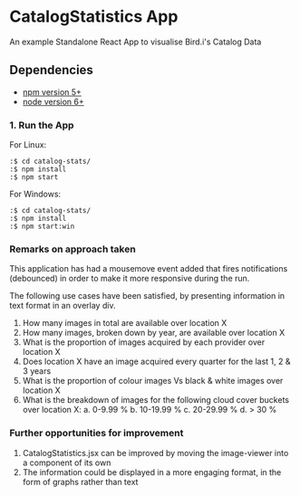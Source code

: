 # CatalogStatistics App

An example Standalone React App to visualise Bird.i's Catalog Data

## Dependencies

* [npm version 5+](https://www.npmjs.com/get-npm?utm_source=house&utm_medium=homepage&utm_campaign=free%20orgs&utm_term=Install%20npm)
* [node version 6+](https://nodejs.org/en/download/)

### 1. Run the App

For Linux:
```
:$ cd catalog-stats/
:$ npm install
:$ npm start
```

For Windows:
```
:$ cd catalog-stats/
:$ npm install
:$ npm start:win
```

### Remarks on approach taken

This application has had a mousemove event added that fires notifications (debounced) in order to make it more responsive during the run. 

The following use cases have been satisfied, by presenting information in text format in an overlay div.
1. How many images in total are available over location X
2. How many images, broken down by year, are available over location X
3. What is the proportion of images acquired by each provider over location X
4. Does location X have an image acquired every quarter for the last 1, 2 & 3 years
5. What is the proportion of colour images Vs black & white images over location X
6. What is the breakdown of images for the following cloud cover buckets over location X:
    a. 0-9.99 %
    b. 10-19.99 %
    c. 20-29.99 %
    d. > 30 %


### Further opportunities for improvement

1. CatalogStatistics.jsx can be improved by moving the image-viewer into a component of its own
2. The information could be displayed in a more engaging format, in the form of graphs rather than text
